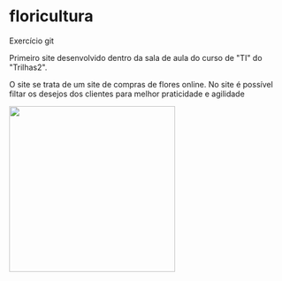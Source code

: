 # floricultura
Exercício git

<p>Primeiro site desenvolvido dentro da sala de aula do curso de "TI" do "Trilhas2".</p>
<p>O site se trata de um site de compras de flores online. No site é possível filtar os desejos dos clientes para melhor praticidade e agilidade</p>
<img src="www.pexels.com/pt-br/foto/flor-broto-flora-botao-de-flor-8404979/" width="300" height="300"</p>
